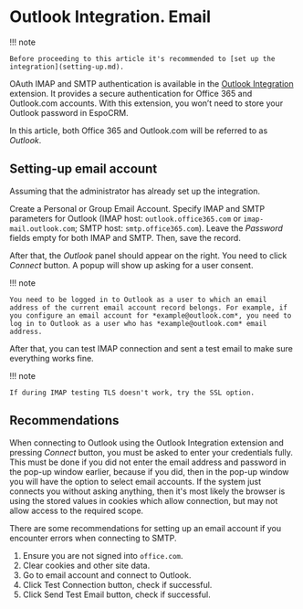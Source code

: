 # Outlook Integration. Email

!!! note

    Before proceeding to this article it's recommended to [set up the integration](setting-up.md).

OAuth IMAP and SMTP authentication is available in the [Outlook Integration](https://www.espocrm.com/extensions/outlook-integration) extension. It provides a secure authentication for Office 365 and Outlook.com accounts. With this extension, you won’t need to store your Outlook password in EspoCRM.

In this article, both Office 365 and Outlook.com will be referred to as *Outlook*.

## Setting-up email account

Assuming that the administrator has already set up the integration.

Create a Personal or Group Email Account. Specify IMAP and SMTP parameters for Outlook (IMAP host: `outlook.office365.com` or `imap-mail.outlook.com`; SMTP host: `smtp.office365.com`). Leave the *Password* fields empty for both IMAP and SMTP. Then, save the record.

After that, the *Outlook* panel should appear on the right. You need to click *Connect* button. A popup will show up asking for a user consent.

!!! note

    You need to be logged in to Outlook as a user to which an email address of the current email account record belongs. For example, if you configure an email account for *example@outlook.com*, you need to log in to Outlook as a user who has *example@outlook.com* email address.

After that, you can test IMAP connection and sent a test email to make sure everything works fine.

!!! note

    If during IMAP testing TLS doesn't work, try the SSL option.

## Recommendations

When connecting to Outlook using the Outlook Integration extension and pressing *Connect* button, you must be asked to enter your credentials fully. This must be done if you did not enter the email address and password in the pop-up window earlier, because if you did, then in the pop-up window you will have the option to select email accounts. If the system just connects you without asking anything, then it's most likely the browser is using the stored values in cookies which allow connection, but may not allow access to the required scope.

There are some recommendations for setting up an email account if you encounter errors when connecting to SMTP.

1. Ensure you are not signed into `office.com`.
2. Clear cookies and other site data.
3. Go to email account and connect to Outlook.
4. Click Test Connection button, check if successful.
6. Click Send Test Email button, check if successful.
